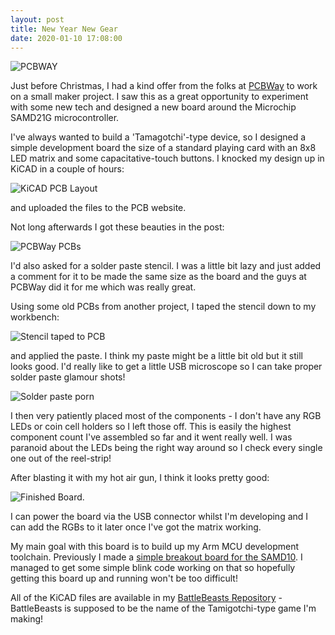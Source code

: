 ```yaml
---
layout: post
title: New Year New Gear
date: 2020-01-10 17:08:00
---
```


![PCBWAY][PCBWAYLOGO]

Just before Christmas, I had a kind offer from the folks at [PCBWay][PCBWAY] to work on a small maker project. I saw this as a great opportunity to experiment with some new tech and designed a new board around the Microchip SAMD21G microcontroller.

<!--more-->

I've always wanted to build a 'Tamagotchi'-type device, so I designed a simple development board the size of a standard playing card with an 8x8 LED matrix and some capacitative-touch buttons. I knocked my design up in KiCAD in a couple of hours:

![KiCAD PCB Layout][KiCAD]

and uploaded the files to the PCB website.

Not long afterwards I got these beauties in the post:

![PCBWay PCBs][BOARDS]

I'd also asked for a solder paste stencil. I was a little bit lazy and just added a comment for it to be made the same size as the board and the guys at PCBWay did it for me which was really great.

Using some old PCBs from another project, I taped the stencil down to my workbench:

![Stencil taped to PCB][STENCIL]

and applied the paste. I think my paste might be a little bit old but it still looks good. I'd really like to get a little USB microscope so I can take proper solder paste glamour shots!

![Solder paste porn][PASTE]

I then very patiently placed most of the components - I don't have any RGB LEDs or coin cell holders so I left those off. This is easily the highest component count I've assembled so far and it went really well. I was paranoid about the LEDs being the right way around so I check every single one out of the reel-strip!

After blasting it with my hot air gun, I think it looks pretty good:

![Finished Board][FINISHED].

I can power the board via the USB connector whilst I'm developing and I can add the RGBs to it later once I've got the matrix working.

My main goal with this board is to build up my Arm MCU development toolchain. Previously I made a [simple breakout board for the SAMD10][HAWK]. I managed to get some simple blink code working on that so hopefully getting this board up and running won't be too difficult!

All of the KiCAD files are available in my [BattleBeasts Repository][BB] - BattleBeasts is supposed to be the name of the Tamigotchi-type game I'm making!

[PCBWAY]: http://www.pcbway.com
[PCBWAYLOGO]: http://www.subdimension.co.uk/files/2020-01-10-New-Year-New-Gear/pcbway.png
[KiCAD]: http://www.subdimension.co.uk/files/2020-01-10-New-Year-New-Gear/KiCAD.png
[BOARDS]: http://www.subdimension.co.uk/files/2020-01-10-New-Year-New-Gear/boards.jpeg
[STENCIL]: http://www.subdimension.co.uk/files/2020-01-10-New-Year-New-Gear/stencil.jpeg
[PASTE]: http://www.subdimension.co.uk/files/2020-01-10-New-Year-New-Gear/paste.jpeg
[FINISHED]: http://www.subdimension.co.uk/files/2020-01-10-New-Year-New-Gear/finished.jpeg
[HAWK]: https://github.com/MalphasWats/hawk
[BB]: https://github.com/MalphasWats/BattleBeasts
